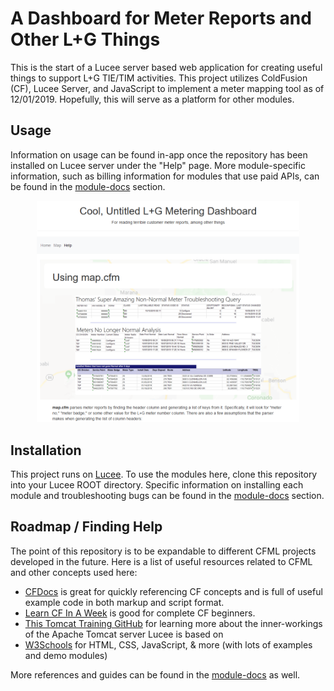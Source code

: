 # A Dashboard for Meter Reports and Other L+G Things

This is the start of a Lucee server based web application for creating useful things to support L+G TIE/TIM activities. This project utilizes ColdFusion (CF), Lucee Server, and JavaScript to implement a meter mapping tool as of 12/01/2019. Hopefully, this will serve as a platform for other modules.

## Usage

Information on usage can be found in-app once the repository has been installed on Lucee server under the "Help" page. More module-specific information, such as billing information for modules that use paid APIs, can be found in the [module-docs](./module-docs) section.

<p align="center">
  <img src="./image-resources/help-page-screenshot.png" alt="Help Page Screenshot" width="420">
</p>

## Installation

This project runs on [Lucee](https://download.lucee.org/). To use the modules here, clone this repository into your Lucee ROOT directory. Specific information on installing each module and troubleshooting bugs can be found in the [module-docs](./module-docs) section.

## Roadmap / Finding Help

The point of this repository is to be expandable to different CFML projects developed in the future. Here is a list of useful resources related to CFML and other concepts used here:

* [CFDocs](https://cfdocs.org/) is great for quickly referencing CF concepts and is full of useful example code in both markup and script format.
* [Learn CF In A Week](http://www.learncfinaweek.com/) is good for complete CF beginners.
* [This Tomcat Training GitHub](https://github.com/apache/tomcat-training) for learning more about the inner-workings of the Apache Tomcat server Lucee is based on
* [W3Schools](https://www.w3schools.com/) for HTML, CSS, JavaScript, & more (with lots of examples and demo modules)

More references and guides can be found in the [module-docs](./module-docs) as well.

